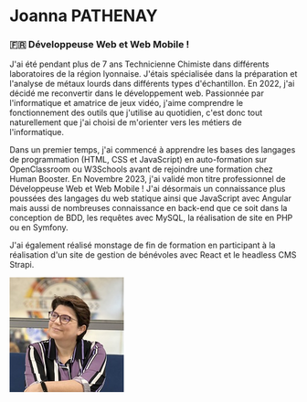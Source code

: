 # Joanna PATHENAY
### 🇫🇷 Développeuse Web et Web Mobile !

J'ai été pendant plus de 7 ans Technicienne Chimiste dans différents laboratoires de la région lyonnaise. J'étais spécialisée dans la préparation et l'analyse de métaux lourds dans différents types d'échantillon.
En 2022, j'ai décidé me reconvertir dans le développement web. Passionnée par l'informatique et amatrice de jeux vidéo, j'aime comprendre le fonctionnement des outils que j'utilise au quotidien, c'est donc tout naturellement que j'ai choisi de m'orienter vers les métiers de l'informatique.

Dans un premier temps, j'ai commencé à apprendre les bases des langages de programmation (HTML, CSS et JavaScript) en auto-formation sur OpenClassroom ou W3Schools avant de rejoindre une formation chez Human Booster.
En Novembre 2023, j'ai validé mon titre professionnel de Développeuse Web et Web Mobile !
J'ai désormais un connaissance plus poussées des langages du web statique ainsi que JavaScript avec Angular mais aussi de nombreuses connaissance en back-end que ce soit dans la conception de BDD, les requêtes avec MySQL, la réalisation de site en PHP ou en Symfony. 

J'ai également réalisé monstage de fin de formation en participant à la réalisation d'un site de gestion de bénévoles avec React et le headless CMS Strapi.

![Ca c'est moi](/img/PP.jpg)
